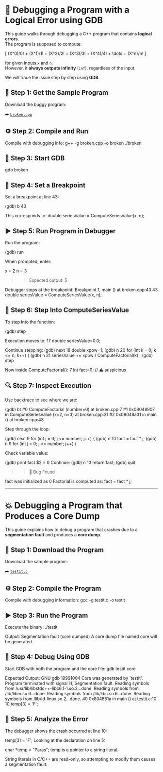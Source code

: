 # 🐞 Debugging a Program with a Logical Error using GDB

This guide walks through debugging a C++ program that contains **logical errors**.  
The program is supposed to compute:

\[
(X^0)/0! + (X^1)/1! + (X^2)/2! + (X^3)/3! + (X^4)/4! + \dots + (X^n)/n!
\]

for given inputs `x` and `n`.  
However, it **always outputs infinity** (`inf`), regardless of the input.

We will trace the issue step by step using **GDB**.

## 📂 Step 1: Get the Sample Program
Download the buggy program:

➡️ [`broken.cpp`](https://cs.baylor.edu/~donahoo/tools/gdb/broken.cpp)

## ⚙️ Step 2: Compile and Run

Compile with debugging info:
g++ -g broken.cpp -o broken
./broken

## 🐞 Step 3: Start GDB

gdb broken

## 🎯 Step 4: Set a Breakpoint

Set a breakpoint at line 43:

(gdb) b 43

This corresponds to:
double seriesValue = ComputeSeriesValue(x, n);

## ▶️ Step 5: Run Program in Debugger

Run the program:

(gdb) run

When prompted, enter:

x = 2
n = 3

>> Expected output: 5

Debugger stops at the breakpoint:
Breakpoint 1, main () at broken.cpp:43
43  double seriesValue = ComputeSeriesValue(x, n);

## 🧭 Step 6: Step Into ComputeSeriesValue

To step into the function:

(gdb) step

Execution moves to:
17  double seriesValue=0.0;

Continue stepping:
(gdb) next
18  double xpow=1;
(gdb) n
20  for (int k = 0; k <= n; k++) {
(gdb) n
21    seriesValue += xpow / ComputeFactorial(k) ;
(gdb) step

Now inside ComputeFactorial():
7  int fact=0;   // ⚠️ suspicious

## 🔍 Step 7: Inspect Execution

Use backtrace to see where we are:

(gdb) bt
#0  ComputeFactorial (number=0) at broken.cpp:7
#1  0x08048907 in ComputeSeriesValue (x=2, n=3) at broken.cpp:21
#2  0x08048a31 in main () at broken.cpp:43


Step through the loop:

(gdb) next
9  for (int j = 0; j <= number; j++) {
(gdb) n
10    fact = fact * j;
(gdb) n
9  for (int j = 0; j <= number; j++) {


Check variable value:

(gdb) print fact
$2 = 0
Continue:
(gdb) n
13  return fact;
(gdb) quit

>> 🚨 Bug Found

fact was initialized as 0
Factorial is computed as:
fact = fact * j;

----------------------------------------------------------------------------------------------------------------------------------

# 💥 Debugging a Program that Produces a Core Dump

This guide explains how to debug a program that crashes due to a **segmentation fault** and produces a **core dump**.


## 📂 Step 1: Download the Program
Download the sample program:  

➡️ [`testit.c`](https://cs.baylor.edu/~donahoo/tools/gdb/testit.c)


## ⚙️ Step 2: Compile the Program

Compile with debugging information:
gcc -g testit.c -o testit

## ▶️ Step 3: Run the Program

Execute the binary:
./testit

Output:
Segmentation fault (core dumped)
A core dump file named core will be generated.

## 🐞 Step 4: Debug Using GDB

Start GDB with both the program and the core file:
gdb testit core

Expected Output:
GNU gdb 19991004
Core was generated by `testit'.
Program terminated with signal 11, Segmentation fault.
Reading symbols from /usr/lib/libstdc++-libc6.1-1.so.2...done.
Reading symbols from /lib/libm.so.6...done.
Reading symbols from /lib/libc.so.6...done.
Reading symbols from /lib/ld-linux.so.2...done.
#0  0x804851a in main () at testit.c:10
10      temp[3] = 'F';

## 🔎 Step 5: Analyze the Error
The debugger shows the crash occurred at line 10:

temp[3] = 'F';
Looking at the declaration on line 5:

char *temp = "Paras";
temp is a pointer to a string literal.

String literals in C/C++ are read-only, so attempting to modify them causes a segmentation fault.



